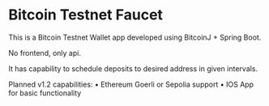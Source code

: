 # Bitcoin Testnet Faucet

This is a Bitcoin Testnet Wallet app developed using BitcoinJ + Spring Boot. 

No frontend, only api.  

It has capability to schedule deposits to desired address in given intervals. 

Planned v1.2 capabilities:
• Ethereum Goerli or Sepolia support
• IOS App for basic functionality
